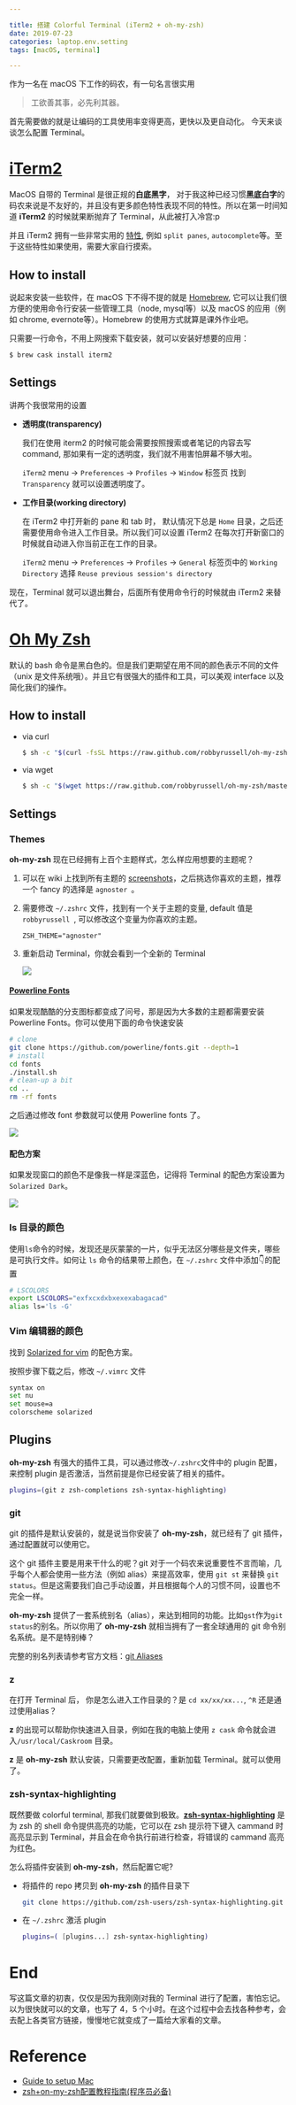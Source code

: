 ```yaml
---

title: 搭建 Colorful Terminal (iTerm2 + oh-my-zsh)
date: 2019-07-23
categories: laptop.env.setting
tags: [macOS, terminal]

---
```


作为一名在 macOS 下工作的码农，有一句名言很实用

> 工欲善其事，必先利其器。

首先需要做的就是让编码的工具使用率变得更高，更快以及更自动化。
今天来谈谈怎么配置 Terminal。

<!--more-->


# [iTerm2](https://www.iterm2.com/)
MacOS 自带的 Terminal 是很正规的**白底黑字**， 对于我这种已经习惯**黑底白字**的码农来说是不友好的，并且没有更多颜色特性表现不同的特性。所以在第一时间知道 **iTerm2** 的时候就果断抛弃了 Terminal，从此被打入冷宫:p

并且 iTerm2 拥有一些非常实用的 [特性](https://www.iterm2.com/features.html), 例如 `split panes`, `autocomplete`等。至于这些特性如果使用，需要大家自行摸索。

## How to install

说起来安装一些软件，在 macOS 下不得不提的就是 [Homebrew](https://brew.sh/), 它可以让我们很方便的使用命令行安装一些管理工具（node, mysql等）以及 macOS 的应用（例如 chrome, evernote等）。Homebrew 的使用方式就算是课外作业吧。

只需要一行命令，不用上网搜索下载安装，就可以安装好想要的应用：

```bash
$ brew cask install iterm2
```

## Settings
讲两个我很常用的设置

* **透明度(transparency)**
    
    我们在使用 iterm2 的时候可能会需要按照搜索或者笔记的内容去写 command, 那如果有一定的透明度，我们就不用害怕屏幕不够大啦。
    
    `iTerm2` menu -> `Preferences` -> `Profiles` -> `Window` 标签页 找到 `Transparency` 就可以设置透明度了。

* **工作目录(working directory)**

    在 iTerm2 中打开新的 pane 和 tab 时， 默认情况下总是 `Home` 目录，之后还需要使用命令进入工作目录。所以我们可以设置 iTerm2 在每次打开新窗口的时候就自动进入你当前正在工作的目录。
    
    `iTerm2` menu -> `Preferences` -> `Profiles` -> `General` 标签页中的 `Working Directory` 选择 `Reuse previous session's directory`
    
现在，Terminal 就可以退出舞台，后面所有使用命令行的时候就由 iTerm2 来替代了。    

# [Oh My Zsh](https://ohmyz.sh/)

默认的 bash 命令是黑白色的。但是我们更期望在用不同的颜色表示不同的文件（unix 是文件系统哦）。并且它有很强大的插件和工具，可以美观 interface 以及简化我们的操作。

## How to install

* via curl
    
    ```bash
    $ sh -c "$(curl -fsSL https://raw.github.com/robbyrussell/oh-my-zsh/master/tools/install.sh)"
    ```

* via wget
    
    ```bash
    $ sh -c "$(wget https://raw.github.com/robbyrussell/oh-my-zsh/master/tools/install.sh -O -)"
    
    ```

## Settings

### Themes
**oh-my-zsh** 现在已经拥有上百个主题样式，怎么样应用想要的主题呢？

1. 可以在 wiki 上找到所有主题的 [screenshots](https://github.com/robbyrussell/oh-my-zsh/wiki/Themes)，之后挑选你喜欢的主题，推荐一个 fancy 的选择是 `agnoster `。
2. 需要修改 `~/.zshrc` 文件，找到有一个关于主题的变量, default 值是`robbyrussell `, 可以修改这个变量为你喜欢的主题。

    ```
    ZSH_THEME="agnoster"
    ```
3. 重新启动 Terminal，你就会看到一个全新的 Terminal    

    ![](/images/agnoster-theme.png)


#### [Powerline Fonts](https://github.com/powerline/fonts)
    
如果发现酷酷的分支图标都变成了问号，那是因为大多数的主题都需要安装 Powerline Fonts。你可以使用下面的命令快速安装
    
```bash
# clone
git clone https://github.com/powerline/fonts.git --depth=1
# install
cd fonts
./install.sh
# clean-up a bit
cd ..
rm -rf fonts

```

之后通过修改 font 参数就可以使用 Powerline fonts 了。

![](/images/font-setting.jpg)
    
#### 配色方案

如果发现窗口的颜色不是像我一样是深蓝色，记得将 Terminal 的配色方案设置为 `Solarized Dark`。

![](/images/color-presets.png)


### ls 目录的颜色
使用`ls`命令的时候，发现还是灰蒙蒙的一片，似乎无法区分哪些是文件夹，哪些是可执行文件。如何让 `ls` 命令的结果带上颜色，在 `~/.zshrc` 文件中添加👇的配置

```bash
# LSCOLORS
export LSCOLORS="exfxcxdxbxexexabagacad"
alias ls='ls -G'

```

### Vim 编辑器的颜色
找到 [Solarized for vim](https://github.com/altercation/vim-colors-solarized) 的配色方案。

按照步骤下载之后，修改 `~/.vimrc` 文件

```bash
syntax on
set nu
set mouse=a
colorscheme solarized
```

## Plugins
**oh-my-zsh** 有强大的插件工具，可以通过修改`~/.zshrc`文件中的 plugin 配置，来控制 plugin 是否激活，当然前提是你已经安装了相关的插件。

```bash
plugins=(git z zsh-completions zsh-syntax-highlighting)
```

### git
git 的插件是默认安装的，就是说当你安装了 **oh-my-zsh**，就已经有了 git 插件，通过配置就可以使用它。

这个 git 插件主要是用来干什么的呢？git 对于一个码农来说重要性不言而喻，几乎每个人都会使用一些方法（例如 alias）来提高效率，使用 `git st` 来替换 `git status`。但是这需要我们自己手动设置，并且根据每个人的习惯不同，设置也不完全一样。

**oh-my-zsh** 提供了一套系统别名（alias），来达到相同的功能。比如`gst`作为`git status`的别名。所以你用了 **oh-my-zsh** 就相当拥有了一套全球通用的 git 命令别名系统。是不是特别棒？

完整的别名列表请参考官方文档：[git Aliases](https://github.com/robbyrussell/oh-my-zsh/tree/master/plugins/git/#aliases)

### z

在打开 Terminal 后， 你是怎么进入工作目录的？是 `cd xx/xx/xx...`, `^R` 还是通过使用alias？

**z** 的出现可以帮助你快速进入目录，例如在我的电脑上使用 `z cask` 命令就会进入`/usr/local/Caskroom` 目录。

**z** 是 **oh-my-zsh** 默认安装，只需要更改配置，重新加载 Terminal。就可以使用了。  

### zsh-syntax-highlighting

既然要做 colorful terminal, 那我们就要做到极致。**[zsh-syntax-highlighting](https://github.com/zsh-users/zsh-syntax-highlighting)** 是为 zsh 的 shell 命令提供高亮的功能，它可以在 zsh 提示符下键入 cammand 时高亮显示到 Terminal，并且会在命令执行前进行检查，将错误的 cammand 高亮为红色。

怎么将插件安装到 **oh-my-zsh**，然后配置它呢?

* 将插件的 repo 拷贝到 **oh-my-zsh** 的插件目录下

    ```bash
    git clone https://github.com/zsh-users/zsh-syntax-highlighting.git ${ZSH_CUSTOM:-~/.oh-my-zsh/custom}/plugins/zsh-syntax-highlighting
    ```

* 在 `~/.zshrc` 激活 plugin

    ```bash
    plugins=( [plugins...] zsh-syntax-highlighting)
    ```

# End

写这篇文章的初衷，仅仅是因为我刚刚对我的 Terminal 进行了配置，害怕忘记。以为很快就可以的文章，也写了 4，5 个小时。在这个过程中会去找各种参考，会去配上各类官方链接，慢慢地它就变成了一篇给大家看的文章。

# Reference
- [Guide to setup Mac](https://github.com/macdao/ocds-guide-to-setting-up-mac)
- [zsh+on-my-zsh配置教程指南(程序员必备)](https://segmentfault.com/a/1190000013612471)


